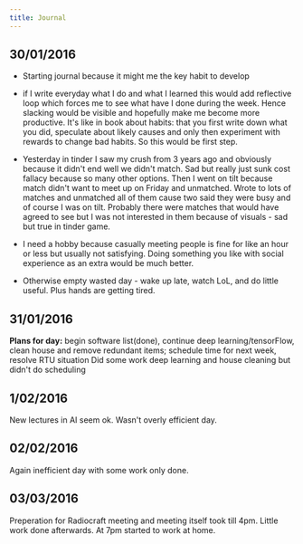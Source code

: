 ```yaml
---
title: Journal
---
```

## 30/01/2016
* Starting journal because it might me the key habit to develop
 - if I write everyday what I do and what I learned this would add reflective loop which forces me to see what have I done during the week. Hence slacking would be visible and hopefully make me become more productive. It's like in book about habits: that you first write down what you did, speculate about likely causes and only then experiment with rewards to change bad habits. So this would be first step.


* Yesterday in tinder I saw my crush from 3 years ago and obviously because it didn't end well we didn't match. Sad but really just sunk cost fallacy because so many other options. Then I went on tilt because match didn't want to meet up on Friday and unmatched. Wrote to lots of matches and unmatched all of them cause two said they were busy and of course I was on tilt. Probably there were matches that would have agreed to see but I was not interested in them because of visuals - sad but true in tinder game.  

* I need a hobby because casually meeting people is fine for like an hour or less but usually not satisfying. Doing something you like with social experience as an extra would be much better.

* Otherwise empty wasted day - wake up late, watch LoL, and do little useful. Plus hands are getting tired.

## 31/01/2016
**Plans for day:** begin software list(done), continue deep learning/tensorFlow, clean house and remove redundant items; schedule time for next week, resolve RTU situation
Did some work deep learning and house cleaning but didn't do scheduling
## 1/02/2016
New lectures in AI seem ok. Wasn't overly efficient day.
## 02/02/2016
Again inefficient day with some work only done.
## 03/03/2016
Preperation for Radiocraft meeting and meeting itself took till 4pm. Little work done afterwards. At 7pm started to work at home.
